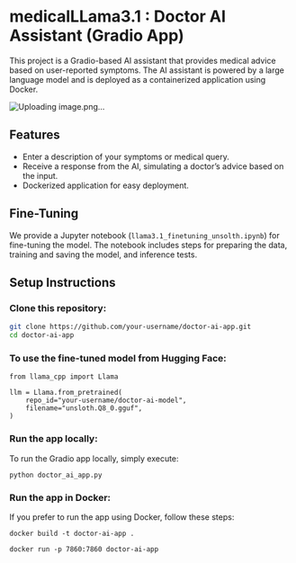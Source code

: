 # medicalLLama3.1 : Doctor AI Assistant (Gradio App)

This project is a Gradio-based AI assistant that provides medical advice based on user-reported symptoms. The AI assistant is powered by a large language model and is deployed as a containerized application using Docker.

![Uploading image.png…]()


## Features
- Enter a description of your symptoms or medical query.
- Receive a response from the AI, simulating a doctor’s advice based on the input.
- Dockerized application for easy deployment.

## Fine-Tuning

We provide a Jupyter notebook (`llama3.1_finetuning_unsolth.ipynb`) for fine-tuning the model. The notebook includes steps for preparing the data, training and saving the model, and inference tests. 
## Setup Instructions

### Clone this repository:

```bash
git clone https://github.com/your-username/doctor-ai-app.git
cd doctor-ai-app
```

### To use the fine-tuned model from Hugging Face:
```
from llama_cpp import Llama

llm = Llama.from_pretrained(
    repo_id="your-username/doctor-ai-model",
    filename="unsloth.Q8_0.gguf",
)
```
### Run the app locally:
To run the Gradio app locally, simply execute:
```
python doctor_ai_app.py
```
### Run the app in Docker:
If you prefer to run the app using Docker, follow these steps:
```
docker build -t doctor-ai-app .

docker run -p 7860:7860 doctor-ai-app

```




